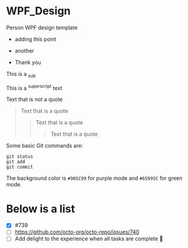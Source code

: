 # WPF_Design
Person WPF design template

- adding this point

* another

* Thank you

This is a <sub>sub</sub>

This is a <sup>superscript</sup> text

Text that is not a quote

> Text that is a quote
>> Text that is a quote
>>> Text that is a quote

Some basic Git commands are:
```
git status
git add
git commit
```


The background color is `#905C99` for purple mode and `#65995C` for green mode.



# Below is a list
- [x] #739
- [ ] https://github.com/octo-org/octo-repo/issues/740
- [ ] Add delight to the experience when all tasks are complete :tada:
